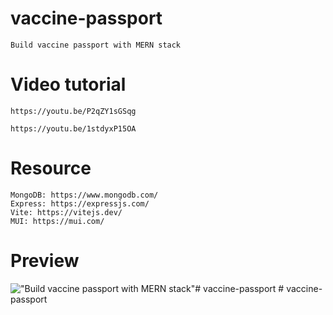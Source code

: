 # vaccine-passport

    Build vaccine passport with MERN stack

# Video tutorial

    https://youtu.be/P2qZY1sGSqg

    https://youtu.be/1stdyxP15OA

# Resource

    MongoDB: https://www.mongodb.com/
    Express: https://expressjs.com/
    Vite: https://vitejs.dev/
    MUI: https://mui.com/

# Preview

!["Build vaccine passport with MERN stack"](https://user-images.githubusercontent.com/67447840/146678597-8cc5173c-ea2e-40c5-a9f3-45dc37b1b1cc.png "Build vaccine passport with MERN stack")#   v a c c i n e - p a s s p o r t  
 #   v a c c i n e - p a s s p o r t  
 